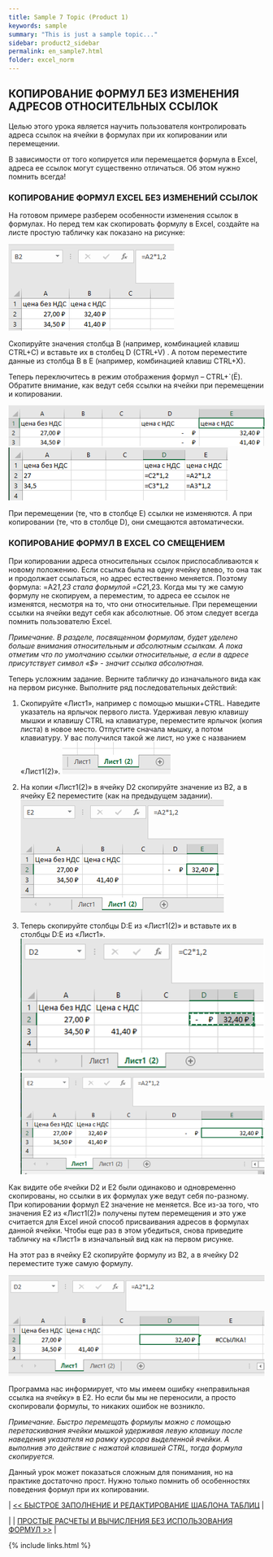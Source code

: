 ```yaml
---
title: Sample 7 Topic (Product 1)
keywords: sample
summary: "This is just a sample topic..."
sidebar: product2_sidebar
permalink: en_sample7.html
folder: excel_norm
---
```


## КОПИРОВАНИЕ ФОРМУЛ БЕЗ ИЗМЕНЕНИЯ АДРЕСОВ ОТНОСИТЕЛЬНЫХ ССЫЛОК

Целью этого урока является научить пользователя контролировать адреса ссылок на ячейки в формулах при их копировании или перемещении.

В зависимости от того копируется или перемещается формула в Excel, адреса ее ссылок могут существенно отличаться. Об этом нужно помнить всегда!

### КОПИРОВАНИЕ ФОРМУЛ EXCEL БЕЗ ИЗМЕНЕНИЙ ССЫЛОК

На готовом примере разберем особенности изменения ссылок в формулах. Но перед тем как скопировать формулу в Excel, создайте на листе простую табличку как показано на рисунке:

![img](/images/s2/img42.PNG)

Скопируйте значения столбца B (например, комбинацией клавиш CTRL+C) и вставьте их в столбец D (CTRL+V) . А потом переместите данные из столбца B в E (например, комбинацией клавиш CTRL+X).

Теперь переключитесь в режим отображения формул – CTRL+`(Ё). Обратите внимание, как ведут себя ссылки на ячейки при перемещении и копировании.

![img](/images/s2/img43.PNG)
![img](/images/s2/img44.PNG)

При перемещении (те, что в столбце E) ссылки не изменяются. А при копировании (те, что в столбце D), они смещаются автоматически.

### КОПИРОВАНИЕ ФОРМУЛ В EXCEL СО СМЕЩЕНИЕМ

При копировании адреса относительных ссылок приспосабливаются к новому положению. Если ссылка была на одну ячейку влево, то она так и продолжает ссылаться, но адрес естественно меняется. Поэтому формула: =A2*1,23 стала формулой =C2*1,23. Когда мы ту же самую формулу не скопируем, а переместим, то адреса ее ссылок не изменятся, несмотря на то, что они относительные. При перемещении ссылки на ячейки ведут себя как абсолютные. Об этом следует всегда помнить пользователю Excel.

_Примечание. В разделе, посвященном формулам, будет уделено больше внимания относительным и абсолютным ссылкам. А пока отметим что по умолчанию ссылки относительные, а если в адресе присутствует символ «$» - значит ссылка абсолютная._

Теперь усложним задание. Верните табличку до изначального вида как на первом рисунке. Выполните ряд последовательных действий:

1. Скопируйте «Лист1», например с помощью мышки+CTRL. Наведите указатель на ярлычок первого листа. Удерживая левую клавишу мышки и клавишу CTRL на клавиатуре, переместите ярлычок (копия листа) в новое место. Отпустите сначала мышку, а потом клавиатуру. У вас получился такой же лист, но уже с названием «Лист1(2)».
        ![img](/images/s2/img45.PNG)
 
2. На копии «Лист1(2)» в ячейку D2 скопируйте значение из B2, а в ячейку E2 переместите (как на предыдущем задании).
        ![img](/images/s2/img46.PNG)

3. Теперь скопируйте столбцы D:E из «Лист1(2)» и вставьте их в столбцы D:E из «Лист1».
        ![img](/images/s2/img47.PNG)
        ![img](/images/s2/img48.PNG)

Как видите обе ячейки D2 и E2 были одинаково и одновременно скопированы, но ссылки в их формулах уже ведут себя по-разному. При копировании формул E2 значение не меняется. Все из-за того, что значения E2 из «Лист1(2)» получены путем перемещения и это уже считается для Excel иной способ присваивания адресов в формулах данной ячейки. Чтобы еще раз в этом убедиться, снова приведите табличку на «Лист1» в изначальный вид как на первом рисунке.

На этот раз в ячейку E2 скопируйте формулу из B2, а в ячейку D2 переместите туже самую формулу.

![img](/images/s2/img49.PNG)

Программа нас информирует, что мы имеем ошибку «неправильная ссылка на ячейку» в E2. Но если бы мы не переносили, а просто скопировали формулы, то никаких ошибок не возникло.

_Примечание. Быстро перемещать формулы можно с помощью перетаскивания ячейки мышкой удерживая левую клавишу после наведения указателя на рамку курсора выделенной ячейки. А выполнив это действие с нажатой клавишей CTRL, тогда формула скопируется._

Данный урок может показаться сложным для понимания, но на практике достаточно прост. Нужно только помнить об особенностях поведения формул при их копировании.

| [<< БЫСТРОЕ ЗАПОЛНЕНИЕ И РЕДАКТИРОВАНИЕ ШАБЛОНА ТАБЛИЦ](en_sample6.html) |

| | [ПРОСТЫЕ РАСЧЕТЫ И ВЫЧИСЛЕНИЯ БЕЗ ИСПОЛЬЗОВАНИЯ ФОРМУЛ >>](en_sample8.html) |

{% include links.html %}
